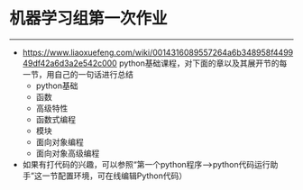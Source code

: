 # 机器学习组第一次作业
------------
* https://www.liaoxuefeng.com/wiki/0014316089557264a6b348958f449949df42a6d3a2e542c000 python基础课程，对下面的章以及其展开节的每一节，用自己的一句话进行总结
    * python基础
    * 函数
    * 高级特性
    * 函数式编程
    * 模块
    * 面向对象编程
    * 面向对象高级编程
* 如果有打代码的兴趣，可以参照“第一个python程序-->python代码运行助手”这一节配置环境，可在线编辑Python代码）